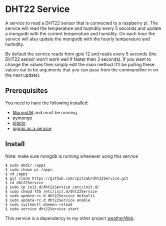 # DHT22 Service

A service to read a DHT22 sensor that is connected to a raspberry pi. The service will read the temperature and humidity every 5 seconds and update a mongodb with the current temperature and humidity. On each hour the service will also update the mongodb with the hourly temperature and humidity.

By default the service reads from gpio 12 and reads every 5 seconds (the DHT22 sensor won't work well if faster then 3 seconds). If you want to change the values then simply edit the main method (I'll be pulling these values out to be arguments that you can pass from the commandline in on the next update).


## Prerequisites
You need to have the following installed:

- [MongoDB](http://www.mongodb.org) and must be running
- [pymongo](https://docs.mongodb.com/getting-started/python/client/)
- [pigpio](http://abyz.co.uk/rpi/pigpio/download.html)
- [pigpio as a service](https://www.raspberrypi.org/forums/viewtopic.php?f=32&t=103752)

## Install

Note: make sure mongdb is running whenever using this service


```
$ sudo mkdir /apps
$ sudo chown pi /apps
$ cd /apps
$ git clone https://github.com/cpitzak/dht22Service.git
$ cd dht22Service
$ sudo cp init.d/dht22Service /etc/init.d/
$ sudo chmod 755 /etc/init.d/dht22Service
$ sudo update-rc.d dht22Service defaults
$ sudo update-rc.d dht22Service enable
$ sudo systemctl daemon-reload
$ sudo service dht22Service start
```

This service is a dependency to my other project [weatherWeb](https://github.com/cpitzak/weatherWeb).


